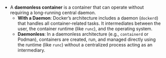 - A **daemonless container** is a container that can operate without requiring a long-running central daemon.
	- **With a Daemon**: Docker’s architecture includes a daemon (`dockerd`) that handles all container-related tasks. It intermediates between the user, the container runtime (like `runc`), and the operating system.
	- **Daemonless**: In a daemonless architecture (e.g., `containerd` or Podman), containers are created, run, and managed directly using the runtime (like `runc`) without a centralized process acting as an intermediary.